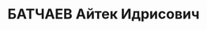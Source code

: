 ---
title: БАТЧАЕВ Айтек Идрисович
description: "родился в с.Тебердинском в апреле 1900 г.104 (в одном источнике — в\
  \ 1898 г.). Его отец в дореволюционное время состоял членом горского (словесного)\
  \ суда. Получив «низшее» образование, он овладел профессией телеграфиста, во время\
  \ Гражданской войны в каких-либо «армиях не служил»108, заведовал \n  почтовым отделением\
  \ на руднике «Эльбрус» (1917-1920), а после установления советской власти продолжил\
  \ такую же деятельность в телеграфном отделе связи в Кисловодске (1920-1922). \n\
  \  Около 7 лет проходил службу в органах советской юстиции. С 1922 г. - народный\
  \ судья в Мало-Карачаевском округе (3-й судеб.участок) и Хумаринском округе (1-й\
  \ судеб.участок). 24 декабря 1924 г. областное организационное бюро партии предлагает\
  \ облисполкому его кандидатуру в качестве члена областного суда КЧАО (др. кандидатуры:\
  \ пред. - И.Байкулов, зам. пред. - Хаджичиков, члены - Засыпкин, Камбуров, Крымшамхалов,\
  \ Пастухов, Санглибаев). Со 2 августа 1927 г. приказом Прокурора РСФСР Батчаев назначен\
  \ заместителем прокурора Карачаевской АО (имел «оклад жалования 100 руб., по 15\
  \ разряду» ), а в ноябре 1928 г. - прокурором Карачаевской Автономной области. В\
  \ марте 1925 г. он был переведен из кандидатов в члены РКП/б/, что утверждено решением\
  \ Оргбюро РКП/б/ 9 мая. В последующем избирался в различные партийные руководящие\
  \ органы: с 29.06.1926 - член оргбюро партии Мало-Карачаевского округа, 16-20.01.1927\
  \ г. - делегат 1-й Карачаевской областной партконференции, 1-8.12.1928 г. - делегат\
  \ 3-й областной партконференции, где избран членом обкома партии120. Известно, что\
  \ он получал партийное взыскание (строгий выговор) за дачу партийной рекомендации\
  \ «чуждому элементу - сыну кулака» (1928). Повышал свой образовательный уровень\
  \ в различных учебных заведениях. Окончил Владикавказские курсы коренизации, 6-месячные\
  \ курсы им.Микояна в г.Геленджике (1926-1927). В феврале 1927 г. по его просьбе\
  \ Облсуд направил его учиться (до декабря того же года) на Северо-Кавказские краевые\
  \ юридические курсы в Ростове-на-Дону. В январе 1930 г. принимается решение бюро\
  \ обкома партии о направлении его в Институт красной профессуры, но он обучается\
  \ в Тимирязевском сельскохозяйственном институте в Москве, где получает специальность\
  \ ученого-агронома в г.Москве (1932). 15 апреля 1932 г. на объединенном заседании\
  \ Бюро Обкома ВКГ1(б) и Президиума областной Контрольной комиссии ВКП/б/, которое\
  \ приняло решение об организации Карачаевского научно-исследовательского института,\
  \ было принято решение выдвинуть А.И. Батчаева директором НИИ. \n  С июля 1932 г.\
  \ решением бюро обкома партии по совместительству он был утвержден областным агрономом.\
  \ Одновременно работал зав. Карнациздатом (23.11.1932 г. заменен Хамитом Батчаевым).\
  \ Вел также педагогическую деятельность - 18 апреля 1932 г. он одновременно работает\
  \ преподавателем Курсов низшего партактива /вел занятия по реконструкции сельского\
  \ хозяйства/ (др. преподаватели: Халилов Маджид - по истории ВКП/б/, Халилов Махсуд\
  \ - по политэкономии, Боташев Касым - по орг. вопросам, Койчуев Локман - по метод.\
  \ Политпросвещения, Зав. Курсами - Лебедев). Осуществлял научную деятельность. В\
  \ документах начала 1930-гг. указывается, что он «читает и переводит по-немецки\
  \ и английски и на всех тюркских наречиях». Автор отдельно изданного очерка «Карачай\
  \ за 15 лет \n  пролетарской диктатуры», а также соавтор (вместе с Н. Линчевским)\
  \ издания, посвященного сооружению железнодорожной линии Баталпашинск - Микоян-Шахар\
  \ - Теберда - «Центральная проблема экономического развития Карачая» (1933 г.).\
  \ С 7 декабря 1932 г. член комиссии по изучению и изданию истории гражданской войны\
  \ в Карачае (другие члены комиссии - зав. облОНО Л.Койчуев /пред./, X. Батчаев,\
  \ А. Аджиев, Кипкеев), которой бюро обкома партии было предложено «немедленно приступить\
  \ к разработке архивных материалов и \n  документов, характеризирующих историю гражданской\
  \ войны в Карачае». 1 октября 1932 г. бюро обкома партии поручает ему «организовать\
  \ начало занятий по подготовке в аспирантуру» группы лиц (Халиловых Маджида и Максута,\
  \ Бостанова, Х.Боташева, Текеева, Н.Токова). \n  С 3 декабря 1932 г. - председатель\
  \ Терминологической комиссии (созд. решением бюро обкома партии, члены комиссии:\
  \ Л.Койчуев, Коркмазов, Махсут Халилов, Я.Коркмазов, У.Байрамуков, Х.Батчаев, Х.Бостанов,\
  \ М.Кипкеев, Акбаев, Харин). Он числился председателем Терминологической комиссии\
  \ и в мае 1933 г. Выступал переводчиком на кар.-балк. язык учебника по истории ВКП(б),\
  \ ответ. редактором переводов работ Ленина, Сталина, программы Коминтерна. Он вел\
  \ также журналистскую работу (в качестве регион, корреспондента \n  центральных\
  \ изданий - жур. ЦК ВКП/б/ «Коммунистическая Революция», жур. «Советское строительство»).\
  \ 10 ноября 1932 г. решением бюро утвержден председателем Облплана, кооптирован\
  \ в члены обкома и кандидаты в члены бюро партии. На заседании от 7 декабря 1932\
  \ г. бюро обкома приняло решение об организации комиссии по разработке архивных\
  \ материалов и документов, характеризующих историю гражданской войны в Карачае и\
  \ включило в него Батчаева (в состав этой комиссии вошли: пред. - Койчуев, члены\
  \ - Батчаев \n  X., Аджиев А.). А.И.Батчаев выполнял различ. парт, поручения (9.01.1933\
  \ г. - направлен от обкома партии на проведение районных учительских конференций,\
  \ 03.-04.1933 г. командирован в Москву по служебным делам (лесов, транспорта, учеников,\
  \ совпартшколы, института, контрольным цифрам 2-й пятилетки и т.д.). Он входил во\
  \ всевозможные комиссии: председатель оргтройки при орготделе Облисполкома, где\
  \ рассматривались вопросы восстановления избир. прав (1934), председатель оздоровительной\
  \ комиссии (23.04.1934), член парткомиссии по проведению областного съезда промкооперации\
  \ и подбора персонального состава правления (26.10.1932), член лечебной комиссии\
  \ для партактива (13.06.1934), член областной комиссии по руководству соцсоревнованием\
  \ (23.06.1934) и др. С 1934 г. он имеет ранг зам.Председателя Облисполкома. 20 декабря\
  \ 1934 г., сохраняя этот статус, он был назначен Зав. областным земельным управлением\
  \ (ОблЗУ). С июня по октябрь 1936 г. он неоднократно подписывает документы как и.о.Председателя\
  \ Облисполкома. В 1935 году был удостоен ордена «Знак Почета», которым был отмечен\
  \ его вклад в организацию Транскавказского конного пробега. Таким образом, он стал\
  \ первым организатором науки и культуры Карачая - орденоносцем. 30 нюня 1937 г.\
  \ решением бюро обкома ВКП (б) по сфальсифицированному обвинению во «вредительстве»\
  \ он вместе со своим заместителем по ОблЗУ Наумовым был исключен из членов партии\
  \ в качестве «врагов народа», а «дело об их преступной работе передано в следственные\
  \ органы». Органы НКВД вменяли ему также в вину сговор с К.-А.Курджиевым и Х.Аппаевым,\
  \ что «в случае войны буржуазные националисты в подходящий момент отделяют Карачай\
  \ от Советского Союза и переходят под протекторат одной из капиталистических стран».\
  \ Его объявляли «буржуазным националистом», «врагом трудящихся», «наймитом фашизма»\
  \ и т.п. и расстреляли в том же году Реабилитирован в 1957 г. (фальсификация признана\
  \ в судебном порядке - см. Постановление Ставропольского краевого суда от 13.03.1957\
  \ г.). Р.Т. Хатуев"
---